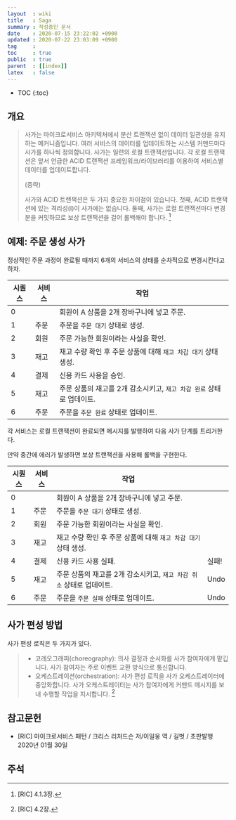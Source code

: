 ```yaml
---
layout  : wiki
title   : Saga
summary : 작성중인 문서
date    : 2020-07-15 23:22:02 +0900
updated : 2020-07-22 23:03:09 +0900
tag     : 
toc     : true
public  : true
parent  : [[index]]
latex   : false
---
```

* TOC
{:toc}

## 개요

> 사가는 마이크로서비스 아키텍처에서 분산 트랜잭션 없이 데이터 일관성을 유지하는 메커니즘입니다.
여러 서비스의 데이터를 업데이트하는 시스템 커맨드마다 사가를 하나씩 정의합니다.
사가는 일련의 로컬 트랜잭션입니다.
각 로컬 트랜잭션은 앞서 언급한 ACID 트랜잭션 프레임워크/라이브러리를 이용하여 서비스별 데이터를 업데이트합니다.
>
> (중략)
>
> 사가와 ACID 트랜잭션은 두 가지 중요한 차이점이 있습니다.
첫째, ACID 트랜잭션에 있는 격리성(I)이 사가에는 없습니다.
둘째, 사가는 로컬 트랜잭션마다 변경분을 커밋하므로 보상 트랜잭션을 걸어 롤백해야 합니다.
[^RIC-4-1-3]

## 예제: 주문 생성 사가

정상적인 주문 과정이 완료될 때까지 6개의 서비스의 상태를 순차적으로 변경시킨다고 하자.

| 시퀀스 | 서비스 | 작업                                                                 |
|--------|--------|----------------------------------------------------------------------|
| 0      |        | 회원이 A 상품을 2개 장바구니에 넣고 주문.                            |
| 1      | 주문   | 주문을 `주문 대기` 상태로 생성.                                      |
| 2      | 회원   | 주문 가능한 회원이라는 사실을 확인.                                  |
| 3      | 재고   | 재고 수량 확인 후 주문 상품에 대해 `재고 차감 대기` 상태 생성.       |
| 4      | 결제   | 신용 카드 사용을 승인.                                               |
| 5      | 재고   | 주문 상품의 재고를 2개 감소시키고, `재고 차감 완료` 상태로 업데이트. |
| 6      | 주문   | 주문을 `주문 완료` 상태로 업데이트.                                  |

각 서비스는 로컬 트랜잭션이 완료되면 메시지를 발행하여 다음 사가 단계를 트리거한다.

만약 중간에 에러가 발생하면 보상 트랜잭션을 사용해 롤백을 구현한다.

| 시퀀스 | 서비스 | 작업                                                                 |       |
|--------|--------|----------------------------------------------------------------------|-------|
| 0      |        | 회원이 A 상품을 2개 장바구니에 넣고 주문.                            |       |
| 1      | 주문   | 주문을 `주문 대기` 상태로 생성.                                      |       |
| 2      | 회원   | 주문 가능한 회원이라는 사실을 확인.                                  |       |
| 3      | 재고   | 재고 수량 확인 후 주문 상품에 대해 `재고 차감 대기` 상태 생성.       |       |
| 4      | 결제   | 신용 카드 사용 실패.                                                 | 실패! |
| 5      | 재고   | 주문 상품의 재고를 2개 감소시키고, `재고 차감 취소` 상태로 업데이트. | Undo  |
| 6      | 주문   | 주문을 `주문 실패` 상태로 업데이트.                                  | Undo  |

## 사가 편성 방법

사가 편성 로직은 두 가지가 있다.

> - 코레오그래피(choreography): 의사 결정과 순서화를 사가 참여자에게 맡깁니다. 사가 참여자는 주로 이벤트 교환 방식으로 통신합니다.
> - 오케스트레이션(orchestration): 사가 편성 로직을 사가 오케스트레이터에 중앙화합니다. 사가 오케스트레이터는 사가 참여자에게 커맨드 메시지를 보내 수행할 작업을 지시합니다.
[^RIC-4-2]


## 참고문헌

- [RIC] 마이크로서비스 패턴 / 크리스 리처드슨 저/이일웅 역 / 길벗 / 초판발행 2020년 01월 30일

## 주석

[^RIC-4-0]: [RIC] 4장.
[^RIC-4-1-3]: [RIC] 4.1.3장.
[^RIC-4-2]: [RIC] 4.2장.

